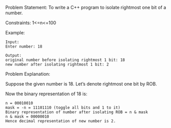 Problem Statement: To write a C++ program to isolate rightmost one bit of a number.

Constraints: 1<=n<=100

Example:

    Input:
    Enter number: 18

    Output:
    original number before isolating rightmost 1 bit: 18
    new number after isolating rightmost 1 bit: 2
Problem Explanation:

Suppose the given number is 18. Let’s denote rightmost one bit by ROB.

Now the binary representation of 18 is:

    n = 00010010
    mask = -n = 11101110 (toggle all bits and 1 to it)
    Binary representation of number after isolating ROB = n & mask
    n & mask = 00000010
    Hence decimal representation of new number is 2.

